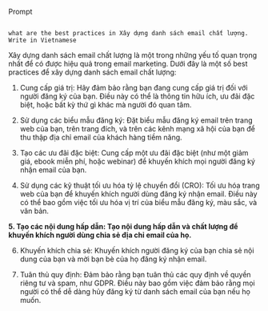 Prompt
```

what are the best practices in Xây dựng danh sách email chất lượng. Write in Vietnamese

```

Xây dựng danh sách email chất lượng là một trong những yếu tố quan trọng nhất để có được hiệu quả trong email marketing. Dưới đây là một số best practices để xây dựng danh sách email chất lượng:

1. Cung cấp giá trị: Hãy đảm bảo rằng bạn đang cung cấp giá trị đối với người đăng ký của bạn. Điều này có thể là thông tin hữu ích, ưu đãi đặc biệt, hoặc bất kỳ thứ gì khác mà người đó quan tâm.

2. Sử dụng các biểu mẫu đăng ký: Đặt biểu mẫu đăng ký email trên trang web của bạn, trên trang đích, và trên các kênh mạng xã hội của bạn để thu thập địa chỉ email của khách hàng tiềm năng.

3. Tạo các ưu đãi đặc biệt: Cung cấp một ưu đãi đặc biệt (như một giảm giá, ebook miễn phí, hoặc webinar) để khuyến khích mọi người đăng ký nhận email của bạn.

4. Sử dụng các kỹ thuật tối ưu hóa tỷ lệ chuyển đổi (CRO): Tối ưu hóa trang web của bạn để khuyến khích người dùng đăng ký nhận email. Điều này có thể bao gồm việc tối ưu hóa vị trí của biểu mẫu đăng ký, màu sắc, và văn bản.

**5. Tạo các nội dung hấp dẫn: Tạo nội dung hấp dẫn và chất lượng để khuyến khích người dùng chia sẻ địa chỉ email của họ.**

6. Khuyến khích chia sẻ: Khuyến khích người đăng ký của bạn chia sẻ nội dung của bạn và mời bạn bè của họ đăng ký nhận email.

7. Tuân thủ quy định: Đảm bảo rằng bạn tuân thủ các quy định về quyền riêng tư và spam, như GDPR. Điều này bao gồm việc đảm bảo rằng mọi người có thể dễ dàng hủy đăng ký từ danh sách email của bạn nếu họ muốn.